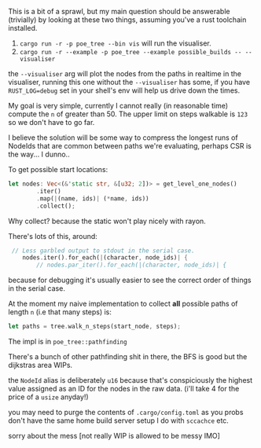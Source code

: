 This is a bit of a sprawl, but my main question should be answerable (trivially) by looking at these two things, assuming you've a rust toolchain installed.

1. `cargo run -r -p poe_tree --bin vis` will run the visualiser.
2. `cargo run -r --example -p poe_tree --example possible_builds -- --visualiser`

the `--visualiser` arg will plot the nodes from the paths in realtime in the visualiser, running this one without the `--visualiser` has some, if you have `RUST_LOG=debug` set in your shell's env will help us drive down the times.

My goal is very simple, currently I cannot really (in reasonable time) compute the `n` of greater than 50. The upper limit on steps walkable is `123` so we don't have to go far.

I believe the solution will be some way to compress the longest runs of NodeIds that are common between paths we're evaluating, perhaps CSR is the way... I dunno..

To get possible start locations:

```rust
let nodes: Vec<(&'static str, &[u32; 2])> = get_level_one_nodes()
        .iter()
        .map(|(name, ids)| (*name, ids))
        .collect();
```

Why collect? because the static won't play nicely with rayon.

There's lots of this, around:

```rust
 // Less garbled output to stdout in the serial case.
    nodes.iter().for_each(|(character, node_ids)| {
        // nodes.par_iter().for_each(|(character, node_ids)| {
```

because for debugging it's usually easier to see the correct order of things in the serial case.

At the moment my naive implementation to collect **all** possible paths of length `n` (i.e that many steps) is:

```rust
let paths = tree.walk_n_steps(start_node, steps);
```

The impl is in `poe_tree::pathfinding`

There's a bunch of other pathfinding shit in there, the BFS is good but the dijkstras area WIPs.

the `NodeId` alias is deliberately `u16` because that's conspiciously the highest value assigned as an ID for the nodes in the raw data. (i'll take 4 for the price of a `usize` anyday!)

you may need to purge the contents of `.cargo/config.toml` as you probs don't have the same home build server setup I do with `sccachce` etc.

sorry about the mess [not really WIP is allowed to be messy IMO]
